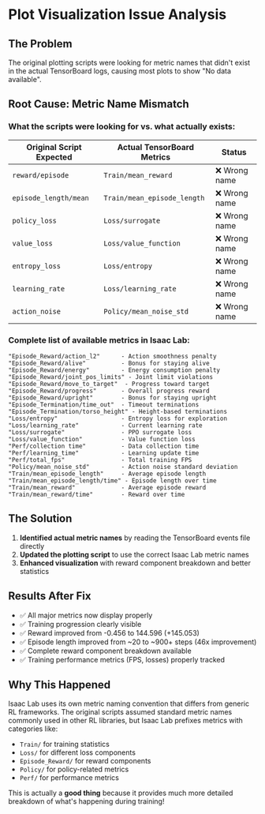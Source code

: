 # Plot Visualization Issue Analysis

## The Problem
The original plotting scripts were looking for metric names that didn't exist in the actual TensorBoard logs, causing most plots to show "No data available".

## Root Cause: Metric Name Mismatch

### What the scripts were looking for vs. what actually exists:

| Original Script Expected | Actual TensorBoard Metrics | Status |
|-------------------------|----------------------------|--------|
| `reward/episode` | `Train/mean_reward` | ❌ Wrong name |
| `episode_length/mean` | `Train/mean_episode_length` | ❌ Wrong name |
| `policy_loss` | `Loss/surrogate` | ❌ Wrong name |
| `value_loss` | `Loss/value_function` | ❌ Wrong name |
| `entropy_loss` | `Loss/entropy` | ❌ Wrong name |
| `learning_rate` | `Loss/learning_rate` | ❌ Wrong name |
| `action_noise` | `Policy/mean_noise_std` | ❌ Wrong name |

### Complete list of available metrics in Isaac Lab:
```
"Episode_Reward/action_l2"      - Action smoothness penalty
"Episode_Reward/alive"          - Bonus for staying alive
"Episode_Reward/energy"         - Energy consumption penalty
"Episode_Reward/joint_pos_limits" - Joint limit violations
"Episode_Reward/move_to_target"  - Progress toward target
"Episode_Reward/progress"       - Overall progress reward
"Episode_Reward/upright"        - Bonus for staying upright
"Episode_Termination/time_out"  - Timeout terminations
"Episode_Termination/torso_height" - Height-based terminations
"Loss/entropy"                  - Entropy loss for exploration
"Loss/learning_rate"            - Current learning rate
"Loss/surrogate"                - PPO surrogate loss
"Loss/value_function"           - Value function loss
"Perf/collection time"          - Data collection time
"Perf/learning_time"            - Learning update time
"Perf/total_fps"                - Total training FPS
"Policy/mean_noise_std"         - Action noise standard deviation
"Train/mean_episode_length"     - Average episode length
"Train/mean_episode_length/time" - Episode length over time
"Train/mean_reward"             - Average episode reward
"Train/mean_reward/time"        - Reward over time
```

## The Solution
1. **Identified actual metric names** by reading the TensorBoard events file directly
2. **Updated the plotting script** to use the correct Isaac Lab metric names
3. **Enhanced visualization** with reward component breakdown and better statistics

## Results After Fix
- ✅ All major metrics now display properly
- ✅ Training progression clearly visible
- ✅ Reward improved from -0.456 to 144.596 (+145.053)
- ✅ Episode length improved from ~20 to ~900+ steps (46x improvement)
- ✅ Complete reward component breakdown available
- ✅ Training performance metrics (FPS, losses) properly tracked

## Why This Happened
Isaac Lab uses its own metric naming convention that differs from generic RL frameworks. The original scripts assumed standard metric names commonly used in other RL libraries, but Isaac Lab prefixes metrics with categories like:
- `Train/` for training statistics
- `Loss/` for different loss components  
- `Episode_Reward/` for reward components
- `Policy/` for policy-related metrics
- `Perf/` for performance metrics

This is actually a **good thing** because it provides much more detailed breakdown of what's happening during training!
